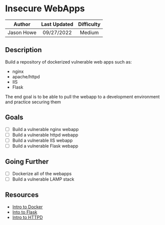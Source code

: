 # Insecure WebApps

|   Author   | Last Updated | Difficulty |
| :--------: | :----------: | :--------: |
| Jason Howe |  09/27/2022  |   Medium   |

## Description

Build a repository of dockerized vulnerable web apps such as:
- nginx
- apache/httpd
- IIS
- Flask

The end goal is to be able to pull the webapp to a development environment and practice securing them

## Goals

- [ ] Build a vulnerable nginx webapp
- [ ] Build a vulnerable httpd webapp
- [ ] Build a vulnerable IIS webapp
- [ ] Build a vulnerable Flask webapp

## Going Further

- [ ] Dockerize all of the webapps
- [ ] Build a vulnerable LAMP stack

## Resources

- [Intro to Docker](https://docker-curriculum.com)
- [Into to Flask](https://flask.palletsprojects.com/en/2.2.x/)
- [Intro to HTTPD](https://httpd.apache.org)
  

